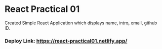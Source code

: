# React Practical 01

Created Simple React Application which displays name, intro, email, github ID.

### Deploy Link: https://react-practical01.netlify.app/
